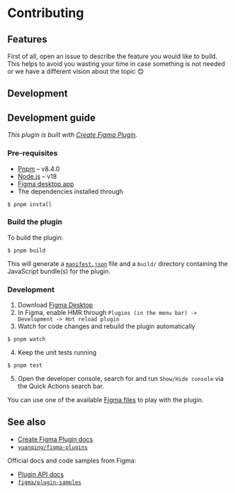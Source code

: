 # Contributing

## Features

First of all, open an issue to describe the feature you would like to build. This helps to avoid you
wasting your time in case something is not needed or we have a different vision about the topic 😊

## Development

## Development guide

*This plugin is built with [Create Figma Plugin](https://yuanqing.github.io/create-figma-plugin/).*

### Pre-requisites

- [Pnpm](https://pnpm.io/) – v8.4.0
- [Node.js](https://nodejs.org) – v18
- [Figma desktop app](https://figma.com/downloads/)
- The dependencies installed through
```
$ pnpm install
```

### Build the plugin

To build the plugin:

```
$ pnpm build
```

This will generate a [`manifest.json`](https://figma.com/plugin-docs/manifest/) file and a `build/`
directory containing the JavaScript bundle(s) for the plugin.


### Development

1. Download [Figma Desktop](https://www.figma.com/downloads/)
2. In Figma, enable HMR through `Plugins (in the menu bar) -> Development -> Hot reload plugin`
3. Watch for code changes and rebuild the plugin automatically
```
$ pnpm watch
```
4. Keep the unit tests running
```
$ pnpm test
```
5. Open the developer console, search for and run `Show/Hide console` via the Quick Actions search bar.

You can use one of the available [Figma files](./src/figma-files/) to play with the plugin.


## See also

- [Create Figma Plugin docs](https://yuanqing.github.io/create-figma-plugin/)
- [`yuanqing/figma-plugins`](https://github.com/yuanqing/figma-plugins#readme)

Official docs and code samples from Figma:

- [Plugin API docs](https://figma.com/plugin-docs/)
- [`figma/plugin-samples`](https://github.com/figma/plugin-samples#readme)
